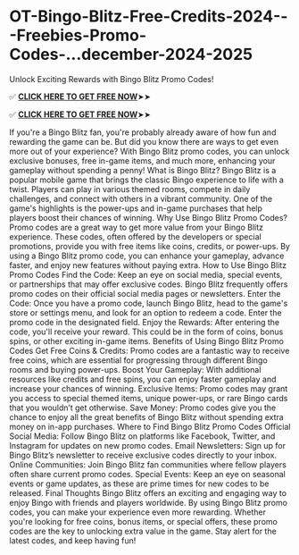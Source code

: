 # OT-Bingo-Blitz-Free-Credits-2024---Freebies-Promo-Codes-...december-2024-2025
Unlock Exciting Rewards with Bingo Blitz Promo Codes!


✅ **[CLICK HERE TO GET FREE NOW](https://royxn.com/Bingo-Blitz)**➤➤


✅ **[CLICK HERE TO GET FREE NOW](https://royxn.com/Bingo-Blitz)**➤➤

If you're a Bingo Blitz fan, you're probably already aware of how fun and rewarding the game can be. But did you know there are ways to get even more out of your experience? With Bingo Blitz promo codes, you can unlock exclusive bonuses, free in-game items, and much more, enhancing your gameplay without spending a penny!
What is Bingo Blitz? Bingo Blitz is a popular mobile game that brings the classic Bingo experience to life with a twist. Players can play in various themed rooms, compete in daily challenges, and connect with others in a vibrant community. One of the game's highlights is the power-ups and in-game purchases that help players boost their chances of winning.
Why Use Bingo Blitz Promo Codes? Promo codes are a great way to get more value from your Bingo Blitz experience. These codes, often offered by the developers or special promotions, provide you with free items like coins, credits, or power-ups. By using a Bingo Blitz promo code, you can enhance your gameplay, advance faster, and enjoy new features without paying extra.
How to Use Bingo Blitz Promo Codes Find the Code: Keep an eye on social media, special events, or partnerships that may offer exclusive codes. Bingo Blitz frequently offers promo codes on their official social media pages or newsletters.
Enter the Code: Once you have a promo code, launch Bingo Blitz, head to the game's store or settings menu, and look for an option to redeem a code. Enter the promo code in the designated field.
Enjoy the Rewards: After entering the code, you'll receive your reward. This could be in the form of coins, bonus spins, or other exciting in-game items.
Benefits of Using Bingo Blitz Promo Codes Get Free Coins & Credits: Promo codes are a fantastic way to receive free coins, which are essential for progressing through different Bingo rooms and buying power-ups. Boost Your Gameplay: With additional resources like credits and free spins, you can enjoy faster gameplay and increase your chances of winning. Exclusive Items: Promo codes may grant you access to special themed items, unique power-ups, or rare Bingo cards that you wouldn’t get otherwise. Save Money: Promo codes give you the chance to enjoy all the great benefits of Bingo Blitz without spending extra money on in-app purchases. Where to Find Bingo Blitz Promo Codes Official Social Media: Follow Bingo Blitz on platforms like Facebook, Twitter, and Instagram for updates on new promo codes. Email Newsletters: Sign up for Bingo Blitz’s newsletter to receive exclusive codes directly to your inbox. Online Communities: Join Bingo Blitz fan communities where fellow players often share current promo codes. Special Events: Keep an eye on seasonal events or game updates, as these are prime times for new codes to be released. Final Thoughts Bingo Blitz offers an exciting and engaging way to enjoy Bingo with friends and players worldwide. By using Bingo Blitz promo codes, you can make your experience even more rewarding. Whether you're looking for free coins, bonus items, or special offers, these promo codes are the key to unlocking extra value in the game. Stay alert for the latest codes, and keep having fun!

